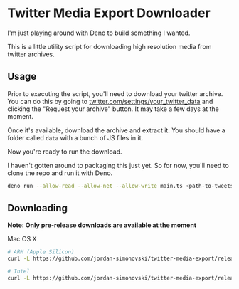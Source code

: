 # Twitter Media Export Downloader

I'm just playing around with Deno to build something I wanted. 

This is a little utility script for downloading high resolution media from twitter archives.

## Usage

Prior to executing the script, you'll need to download your twitter archive. You can do this by going to [twitter.com/settings/your_twitter_data](https://twitter.com/settings/your_twitter_data) and clicking the "Request your archive" button. It may take a few days at the moment.

Once it's available, download the archive and extract it. You should have a folder called `data` with a bunch of JS files in it.

Now you're ready to run the download.

I haven't gotten around to packaging this just yet. So for now, you'll need to clone the repo and run it with Deno.

```bash
deno run --allow-read --allow-net --allow-write main.ts <path-to-tweets.js>
```

## Downloading

**Note: Only pre-release downloads are available at the moment**

Mac OS X
```bash
# ARM (Apple Silicon)
curl -L https://github.com/jordan-simonovski/twitter-media-export/releases/download/latest/amd-darwin-twitter-media-download-macos-arm  > twitter-media-download | chmod +x twitter-media-download

# Intel
curl -L https://github.com/jordan-simonovski/twitter-media-export/releases/download/latest/x64-darwin-twitter-media-download-macos-arm > twitter-media-download | chmod +x twitter-media-download
```